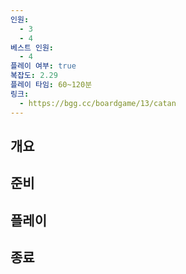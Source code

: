 ```yaml
---
인원:
  - 3
  - 4
베스트 인원:
  - 4
플레이 여부: true
복잡도: 2.29
플레이 타임: 60~120분
링크:
  - https://bgg.cc/boardgame/13/catan
---
```

## 개요
## 준비
## 플레이
## 종료